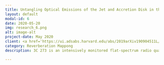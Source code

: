 ```yaml
---
title: Untangling Optical Emissions of the Jet and Accretion Disk in the Flat-Spectrum Radio Quasar 3C 273 with Reverberation Mapping Data
layout: default
modal-id: 6
date: 2020-05-20
img: research_6.png
alt: image-alt
project-date: May 2020
client: <a href='https://ui.adsabs.harvard.edu/abs/2019arXiv190904511L/abstract'>Li et al. 2020, ApJ, in press</a>
category: Reverberation Mappong
description: 3C 273 is an intensively monitored flat-spectrum radio quasar with both a beamed jet and blue bump together with broad emission lines. The coexistence of the comparably prominent jet and accretion disk leads to complicated variability properties. Recent reverberation mapping monitoring for 3C 273 revealed that the optical continuum shows a distinct long-term trend that does not have a corresponding echo in the Hbeta fluxes. We compile multi-wavelength monitoring data from the Swift archive and other ground-based programs and clearly find two components of emissions at optical wavelength. One component stems from the accretion disk itself and the other component can be ascribed to the jet contribution, which also naturally accounts for the non-echoed trend in reverberation mapping data. We develop an approach to decouple the optical emissions from the jet and accretion disk in 3C 273 with the aid of multi-wavelength monitoring data. By assuming the disk emission has a negligible polarization in consideration of the low inclination of the jet, the results show that the jet contributes a fraction of ~10% at the minimum and up to ~40% at the maximum to the total optical emissions. This is the first time to provide a physical interpretation to the "detrending" manipulation conventionally adopted in reverberation mapping analysis. Our work also illustrates the importance of appropriately analyzing variability properties in cases of coexisting jets and accretion disks. 

---
```

